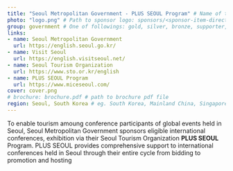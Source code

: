```yaml
---
title: "Seoul Metropolitan Government - PLUS SEOUL Program" # Name of the sponsor
photo: "logo.png" # Path to sponsor logo: sponsors/<sponsor-item-directory>/logo.png
group: government # One of followings: gold, silver, bronze, supporter, infra, record, videoi18n, swag, partner
links:
- name: Seoul Metropolitan Government
  url: https://english.seoul.go.kr/
- name: Visit Seoul
  url: https://english.visitseoul.net/
- name: Seoul Tourism Organization
  url: https://www.sto.or.kr/english
- name: PLUS SEOUL Program
  url: https://www.miceseoul.com/
cover: cover.png
# brochure: brochure.pdf # path to brochure pdf file
region: Seoul, South Korea # eg. South Korea, Mainland China, Singapore, Hong Kong, Taiwan ...
---
```


To enable tourism amoung conference participants of global events held in Seoul, 
Seoul Metropolitan Government sponsors eligible international conferences, exhibition via their Seoul Tourism Organization **PLUS SEOUL** Program.
PLUS SEOUL provides comprehensive support to international conferences held in Seoul through their entire cycle from bidding to promotion and hosting